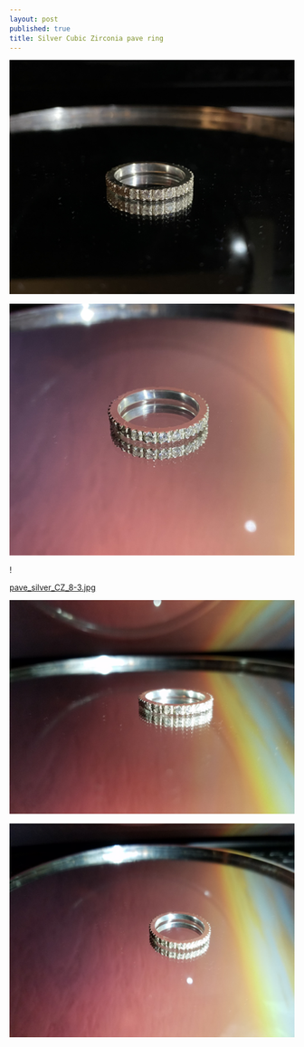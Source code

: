 ```yaml
---
layout: post
published: true
title: Silver Cubic Zirconia pave ring
---
```

![pave_silver_CZ_8.jpg](/images/jewelry/rings/pave_silver_CZ_8.jpg)
<!--more-->
![pave_silver_CZ_8-2.jpg](/images/jewelry/rings/pave_silver_CZ_8-2.jpg)
<!--more-->!
[pave_silver_CZ_8-3.jpg](/images/jewelry/rings/pave_silver_CZ_8-3.jpg)
<!--more-->
![pave_silver_CZ_8-4.jpg](/images/jewelry/rings/pave_silver_CZ_8-4.jpg)
<!--more-->
![pave_silver_CZ_8-5.jpg](/images/jewelry/rings/pave_silver_CZ_8-5.jpg)